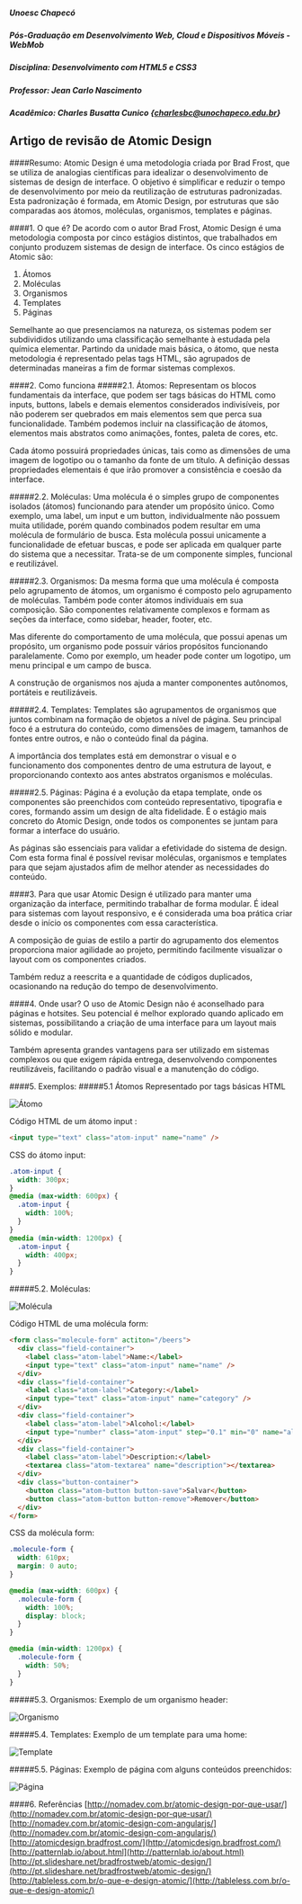 
##### Unoesc Chapecó
##### Pós-Graduação em Desenvolvimento Web, Cloud e Dispositivos Móveis - WebMob
##### Disciplina: Desenvolvimento com HTML5 e CSS3
##### Professor: Jean Carlo Nascimento
##### Acadêmico: Charles Busatta Cunico {charlesbc@unochapeco.edu.br}
## Artigo de revisão de Atomic Design

####Resumo:
Atomic Design é uma metodologia criada por Brad Frost, que se utiliza de analogias científicas para idealizar o desenvolvimento de sistemas de design de interface. O objetivo é simplificar e reduzir o tempo de desenvolvimento por meio da reutilização de estruturas padronizadas. Esta padronização é formada, em Atomic Design, por estruturas que são comparadas aos átomos, moléculas, organismos, templates e páginas.


####1. O que é?
De acordo com o autor Brad Frost, Atomic Design é uma metodologia composta por cinco estágios distintos, que trabalhados em conjunto produzem sistemas de design de interface. Os cinco estágios de Atomic são:</br>

1)  Átomos<br>
2)  Moléculas<br>
3)  Organismos<br>
4)  Templates<br>
5)  Páginas

Semelhante ao que presenciamos na natureza, os sistemas podem ser subdivididos utilizando uma classificação semelhante à estudada pela química elementar. Partindo da unidade mais básica, o átomo, que nesta metodologia é representado pelas tags HTML, são agrupados de determinadas maneiras a fim de formar sistemas complexos.


####2. Como funciona
#####2.1. Átomos:
Representam os blocos fundamentais da interface, que podem ser tags básicas do HTML como inputs, buttons, labels e demais elementos considerados indivisíveis, por não poderem ser quebrados em mais elementos sem que perca sua funcionalidade. Também podemos incluir na classificação de átomos, elementos mais abstratos como animações, fontes, paleta de cores, etc.

Cada átomo possuirá propriedades únicas, tais como as dimensões de uma imagem de logotipo ou o tamanho da fonte de um título. A definição dessas propriedades elementais é que irão promover a consistência e coesão da interface.

#####2.2. Moléculas:
Uma molécula é o simples grupo de componentes isolados (átomos) funcionando para atender um propósito único. Como exemplo, uma label, um input e um button, individualmente não possuem muita utilidade, porém quando combinados podem resultar em uma molécula de formulário de busca. Esta molécula possui unicamente a funcionalidade de efetuar buscas, e pode ser aplicada em qualquer parte do sistema que a necessitar. Trata-se de um componente simples, funcional e reutilizável.

#####2.3. Organismos:
Da mesma forma que uma molécula é composta pelo agrupamento de átomos, um organismo é composto pelo agrupamento de moléculas. Também pode conter átomos individuais em sua composição. São componentes relativamente complexos e formam as seções da interface, como sidebar, header, footer, etc.

Mas diferente do comportamento de uma molécula, que possui apenas um propósito, um organismo pode possuir vários propósitos funcionando paralelamente. Como por exemplo, um header pode conter um logotipo, um menu principal e um campo de busca.

A construção de organismos nos ajuda a manter componentes autônomos, portáteis e reutilizáveis.

#####2.4. Templates:
Templates são agrupamentos de organismos que juntos combinam na formação de objetos a nível de página. Seu principal foco é a estrutura do conteúdo, como dimensões de imagem, tamanhos de fontes entre outros, e não o conteúdo final da página.

A importância dos templates está em demonstrar o visual e o funcionamento dos componentes dentro de uma estrutura de layout, e proporcionando contexto aos antes abstratos organismos e moléculas.

#####2.5. Páginas:
Página é a evolução da etapa template, onde os componentes são preenchidos com conteúdo representativo, tipografia e cores, formando assim um design de alta fidelidade. É o estágio mais concreto do Atomic Design, onde todos os componentes se juntam para formar a interface do usuário.

As páginas são essenciais para validar a efetividade do sistema de design. Com esta forma final é possível revisar moléculas, organismos e templates para que sejam ajustados afim de melhor atender as necessidades do conteúdo.

####3. Para que usar
Atomic Design é utilizado para manter uma organização da interface, permitindo trabalhar de forma modular.  É ideal para sistemas com layout responsivo, e é considerada uma boa prática criar desde o início os componentes com essa característica.

A composição de guias de estilo a partir do agrupamento dos elementos proporciona maior agilidade ao projeto, permitindo facilmente visualizar o layout com os componentes criados.

Também reduz a reescrita e a quantidade de códigos duplicados, ocasionando na redução do tempo de desenvolvimento.


####4. Onde usar?
O uso de Atomic Design não é aconselhado para páginas e hotsites. Seu potencial é melhor explorado quando aplicado em sistemas, possibilitando a criação de uma interface para um layout mais sólido e modular.

Também apresenta grandes vantagens para ser utilizado em sistemas complexos ou que exigem rápida entrega, desenvolvendo componentes reutilizáveis, facilitando o padrão visual e a manutenção do código.


####5. Exemplos:
#####5.1 Átomos
Representado por tags básicas HTML

![Átomo](artigo-atomic-design/atomo.png)

Código HTML de um átomo input :

```html
<input type="text" class="atom-input" name="name" />
```

CSS do átomo input:

```css
.atom-input {
  width: 300px;
}
@media (max-width: 600px) {
  .atom-input {
    width: 100%; 
  }
}
@media (min-width: 1200px) {
  .atom-input {
    width: 400px; 
  }
}
```

#####5.2. Moléculas:


![Molécula](artigo-atomic-design/molecula.jpg)

Código HTML de uma molécula form:

```html
<form class="molecule-form" actiton="/beers">
  <div class="field-container">
    <label class="atom-label">Name:</label>
    <input type="text" class="atom-input" name="name" />
  </div>
  <div class="field-container">
    <label class="atom-label">Category:</label>
    <input type="text" class="atom-input" name="category" />
  </div>
  <div class="field-container">
    <label class="atom-label">Alcohol:</label>
    <input type="number" class="atom-input" step="0.1" min="0" name="alcohol" />
  </div>
  <div class="field-container">
    <label class="atom-label">Description:</label>
    <textarea class="atom-textarea" name="description"></textarea>
  </div>
  <div class="button-container">
    <button class="atom-button button-save">Salvar</button>
    <button class="atom-button button-remove">Remover</button>
  </div>
</form>
```

CSS da molécula form:

```css
.molecule-form {
  width: 610px;
  margin: 0 auto;
}

@media (max-width: 600px) {
  .molecule-form {
    width: 100%;
    display: block;
  }
}

@media (min-width: 1200px) {
  .molecule-form {
    width: 50%;
  }
}
```

#####5.3. Organismos:
Exemplo de um organismo header:

![Organismo](artigo-atomic-design/organismo.jpg)

#####5.4. Templates:
Exemplo de um template para uma home:

![Template](artigo-atomic-design/modelo.png)

#####5.5. Páginas:
Exemplo de página com alguns conteúdos preenchidos:

![Página](artigo-atomic-design/pagina.png)


####6. Referências
[http://nomadev.com.br/atomic-design-por-que-usar/](http://nomadev.com.br/atomic-design-por-que-usar/)<br>
[http://nomadev.com.br/atomic-design-com-angularjs/](http://nomadev.com.br/atomic-design-com-angularjs/)<br>
[http://atomicdesign.bradfrost.com/](http://atomicdesign.bradfrost.com/)<br>
[http://patternlab.io/about.html](http://patternlab.io/about.html)<br>
[http://pt.slideshare.net/bradfrostweb/atomic-design/](http://pt.slideshare.net/bradfrostweb/atomic-design/)<br>
[http://tableless.com.br/o-que-e-design-atomic/](http://tableless.com.br/o-que-e-design-atomic/)<br>

